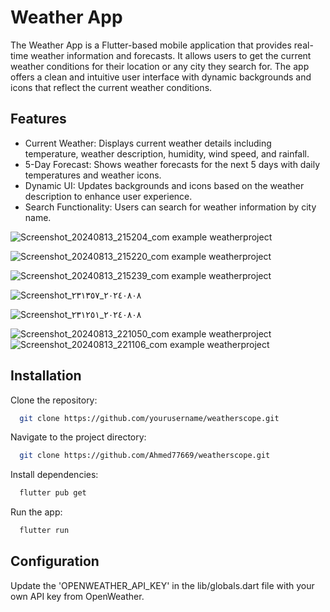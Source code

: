 
# Weather App

The Weather App is a Flutter-based mobile application that provides real-time weather information and forecasts. It allows users to get the current weather conditions for their location or any city they search for. The app offers a clean and intuitive user interface with dynamic backgrounds and icons that reflect the current weather conditions.


## Features

- Current Weather: Displays current weather details including temperature, weather description, humidity, wind speed, and rainfall.
- 5-Day Forecast: Shows weather forecasts for the next 5 days with daily temperatures and weather icons.
- Dynamic UI: Updates backgrounds and icons based on the weather description to enhance user experience.
- Search Functionality: Users can search for weather information by city name.

![Screenshot_20240813_215204_com example weatherproject](https://github.com/user-attachments/assets/fbfe9fac-fb85-4cba-8f0c-6837014b29f3)

![Screenshot_20240813_215220_com example weatherproject](https://github.com/user-attachments/assets/3acc712e-8708-4230-a14f-bca91f076599)

![Screenshot_20240813_215239_com example weatherproject](https://github.com/user-attachments/assets/bde26092-a046-4909-ae8c-776ebb1b18aa)


![Screenshot_٢٠٢٤٠٨٠٨_٢٣١٣٥٧](https://github.com/user-attachments/assets/4ffa5d07-47ec-45f0-8ffe-2c72ab87bc7f)

![Screenshot_٢٠٢٤٠٨٠٨_٢٣١٢٥١](https://github.com/user-attachments/assets/6473baae-5bd6-4a60-8a3b-5c6acb4fb591)


![Screenshot_20240813_221050_com example weatherproject](https://github.com/user-attachments/assets/6b999ba4-d745-49bb-80ec-c6bd416002cd)
![Screenshot_20240813_221106_com example weatherproject](https://github.com/user-attachments/assets/f9928f51-b7ae-4974-8f80-12e94dc8a359)


## Installation

Clone the repository:

```bash
  git clone https://github.com/yourusername/weatherscope.git
```

Navigate to the project directory:

```bash
  git clone https://github.com/Ahmed77669/weatherscope.git
```
Install dependencies:

```bash
  flutter pub get
```
Run the app:

```bash
  flutter run
```


## Configuration

 Update the 'OPENWEATHER_API_KEY' in the lib/globals.dart file with your own API key from OpenWeather.